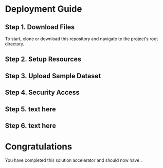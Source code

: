 # Deployment Guide

## Step 1. Download Files
To start, clone or download this repository and navigate to the project's root directory.

## Step 2. Setup Resources

## Step 3. Upload Sample Dataset

## Step 4. Security Access

## Step 5. text here

## Step 6. text here

# Congratulations
You have completed this solution accelerator and should now have..

